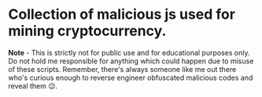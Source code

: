 # Collection of malicious js used for mining cryptocurrency.

**Note** - This is strictly not for public use and for educational purposes only. Do not hold me responsible for anything which could happen due to misuse of these scripts. Remember, there's always someone like me out there who's curious enough to reverse engineer obfuscated malicious codes and reveal them :wink:.


